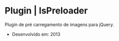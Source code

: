 # Plugin | lsPreloader
Plugin de pré carregamento de imagens para jQuery.


- Desenvolvido em: 2013
